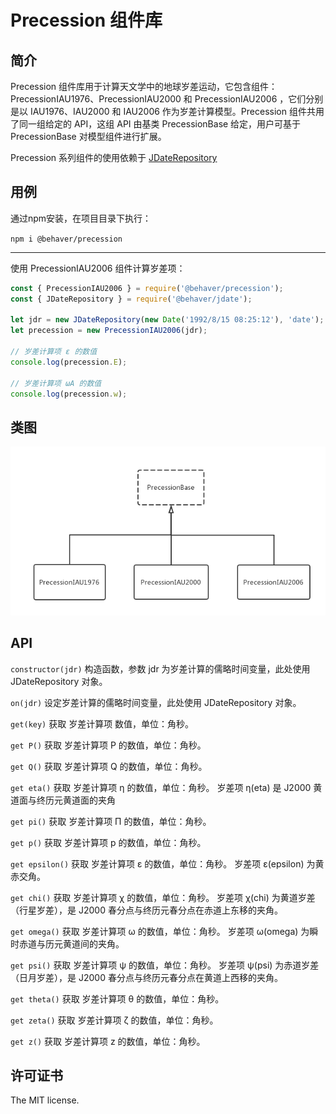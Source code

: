 # Precession 组件库

## 简介

Precession 组件库用于计算天文学中的地球岁差运动，它包含组件：PrecessionIAU1976、PrecessionIAU2000 和 PrecessionIAU2006 ，它们分别是以 IAU1976、IAU2000 和 IAU2006 作为岁差计算模型。Precession 组件共用了同一组给定的 API，这组 API 由基类 PrecessionBase 给定，用户可基于 PrecessionBase 对模型组件进行扩展。

Precession 系列组件的使用依赖于 [JDateRepository](https://github.com/behaver/jdate/blob/master/doc/JDateRepository.md)

## 用例

通过npm安装，在项目目录下执行：

`npm i @behaver/precession`

---

使用 PrecessionIAU2006 组件计算岁差项：

```js
const { PrecessionIAU2006 } = require('@behaver/precession');
const { JDateRepository } = require('@behaver/jdate');

let jdr = new JDateRepository(new Date('1992/8/15 08:25:12'), 'date');
let precession = new PrecessionIAU2006(jdr);

// 岁差计算项 ε 的数值
console.log(precession.E);

// 岁差计算项 ωA 的数值
console.log(precession.w);
```

## 类图

![Precession 类图](./doc/img/Precession.png)

## API

`constructor(jdr)`
构造函数，参数 jdr 为岁差计算的儒略时间变量，此处使用 JDateRepository 对象。

`on(jdr)`
设定岁差计算的儒略时间变量，此处使用 JDateRepository 对象。

`get(key)`
获取 岁差计算项 数值，单位：角秒。

`get P()`
获取 岁差计算项 Ρ 的数值，单位：角秒。

`get Q()`
获取 岁差计算项 Q 的数值，单位：角秒。

`get eta()`
获取 岁差计算项 η 的数值，单位：角秒。
岁差项 η(eta) 是 J2000 黄道面与终历元黄道面的夹角

`get pi()`
获取 岁差计算项 Π 的数值，单位：角秒。

`get p()`
获取 岁差计算项 p 的数值，单位：角秒。

`get epsilon()`
获取 岁差计算项 ε 的数值，单位：角秒。
岁差项 ε(epsilon) 为黄赤交角。

`get chi()`
获取 岁差计算项 χ 的数值，单位：角秒。
岁差项 χ(chi) 为黄道岁差（行星岁差），是 J2000 春分点与终历元春分点在赤道上东移的夹角。

`get omega()`
获取 岁差计算项 ω 的数值，单位：角秒。
岁差项 ω(omega) 为瞬时赤道与历元黄道间的夹角。

`get psi()`
获取 岁差计算项 ψ 的数值，单位：角秒。
岁差项 ψ(psi) 为赤道岁差（日月岁差），是 J2000 春分点与终历元春分点在黄道上西移的夹角。

`get theta()`
获取 岁差计算项 θ 的数值，单位：角秒。

`get zeta()`
获取 岁差计算项 ζ 的数值，单位：角秒。

`get z()`
获取 岁差计算项 z 的数值，单位：角秒。

## 许可证书

The MIT license.
